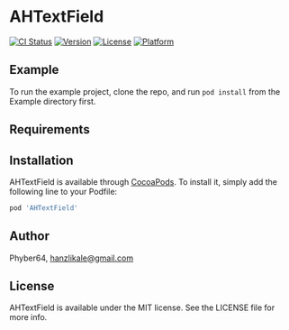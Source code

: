 # AHTextField

[![CI Status](https://img.shields.io/travis/Phyber64/AHTextField.svg?style=flat)](https://travis-ci.org/Phyber64/AHTextField)
[![Version](https://img.shields.io/cocoapods/v/AHTextField.svg?style=flat)](https://cocoapods.org/pods/AHTextField)
[![License](https://img.shields.io/cocoapods/l/AHTextField.svg?style=flat)](https://cocoapods.org/pods/AHTextField)
[![Platform](https://img.shields.io/cocoapods/p/AHTextField.svg?style=flat)](https://cocoapods.org/pods/AHTextField)

## Example

To run the example project, clone the repo, and run `pod install` from the Example directory first.

## Requirements

## Installation

AHTextField is available through [CocoaPods](https://cocoapods.org). To install
it, simply add the following line to your Podfile:

```ruby
pod 'AHTextField'
```

## Author

Phyber64, hanzlikale@gmail.com

## License

AHTextField is available under the MIT license. See the LICENSE file for more info.

